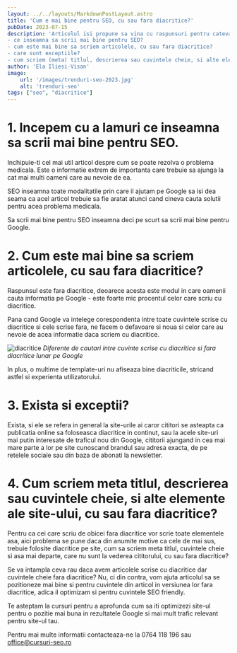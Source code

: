 ```yaml
---
layout: ../../layouts/MarkdownPostLayout.astro
title: 'Cum e mai bine pentru SEO, cu sau fara diacritice?'
pubDate: 2023-07-15
description: 'Articolul isi propune sa vina cu raspunsuri pentru cateva intrebari:
- ce inseamna sa scrii mai bine pentru SEO?
- cum este mai bine sa scriem articolele, cu sau fara diacritice?
- care sunt exceptiile?
- cum scriem (meta) titlul, descrierea sau cuvintele cheie, si alte elemente ale site-ului, cu sau fara diacritice?'
author: 'Ela Iliesi-Visan'
image:
    url: '/images/trenduri-seo-2023.jpg'
    alt: 'trenduri-seo'
tags: ["seo", "diacritice"]
---
```


# 1. Incepem cu a lamuri ce inseamna sa scrii mai bine pentru SEO. 

Inchipuie-ti cel mai util articol despre cum se poate rezolva o problema medicala. Este o informatie extrem de importanta care trebuie sa ajunga la cat mai multi oameni care au nevoie de ea.

SEO inseamna toate modalitatile prin care il ajutam pe Google sa isi dea seama ca acel articol trebuie sa fie aratat atunci cand cineva cauta solutii pentru acea problema medicala.

Sa scrii mai bine pentru SEO inseamna deci pe scurt sa scrii mai bine pentru Google.

# 2. Cum este mai bine sa scriem articolele, cu sau fara diacritice?

Raspunsul este fara diacritice, deoarece acesta este modul in care oamenii cauta informatia pe Google - este foarte mic procentul celor care scriu cu diacritice.

Pana cand Google va intelege corespondenta intre toate cuvintele scrise cu diacritice si cele scrise fara, ne facem o defavoare si noua si celor care au nevoie de acea informatie daca scriem cu diacritice.

![diacritice](../images/diferenta-diacritice.png)
*Diferente de cautari intre cuvinte scrise cu diacritice si fara diacritice lunar pe Google*

In plus, o multime de template-uri nu afiseaza bine diacriticile, stricand astfel si experienta utilizatorului.

# 3. Exista si exceptii?

Exista, si ele se refera in general la site-urile ai caror cititori se asteapta ca publicatia online sa foloseasca diacritice in continut, sau la acele site-uri mai putin interesate de traficul nou din Google, cititorii ajungand in cea mai mare parte a lor pe site cunoscand brandul sau adresa exacta, de pe retelele sociale sau din baza de abonati la newsletter.

# 4. Cum scriem meta titlul, descrierea sau cuvintele cheie, si alte elemente ale site-ului, cu sau fara diacritice?

Pentru ca cei care scriu de obicei fara diacritice vor scrie toate elementele asa, aici problema se pune daca din anumite motive ca cele de mai sus, trebuie folosite diacritice pe site, cum sa scriem meta titlul, cuvintele cheie si asa mai departe, care nu sunt la vederea cititorului, cu sau fara diacritice?

Se va intampla ceva rau daca avem articolele scrise cu diacritice dar cuvintele cheie fara diacritice? Nu, ci din contra, vom ajuta articolul sa se pozitioneze mai bine si pentru cuvintele din articol in versiunea lor fara diacritice, adica il optimizam si pentru cuvintele SEO friendly.

Te asteptam la cursuri pentru a aprofunda cum sa iti optimizezi site-ul pentru o pozitie mai buna in rezultatele Google si mai mult trafic relevant pentru site-ul tau.

Pentru mai multe informatii contacteaza-ne la 0764 118 196 sau office@cursuri-seo.ro